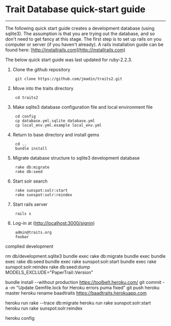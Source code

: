 # Trait Database quick-start guide
---

The following quick start guide creates a development database (using sqlite3).  The assumption is that you are trying out the database, and so don't need to get fancy at this stage. The first step is to set up rails on you computer or server (if you haven't already). A rails installation guide can be found here: [http://installrails.com](http://installrails.com)

The below quick start guide was last updated for ruby-2.2.3.

1. Clone the github repository

        git clone https://github.com/jmadin/traits2.git

2. Move into the traits directory

        cd traits2

3. Make sqlite3 database configuration file and local environment file  

        cd config  
        cp database.yml.sqlite database.yml  
        cp local_env.yml.example local_env.yml  

4. Return to base directory and install gems

        cd ..
        bundle install

5. Migrate database structure to sqlite3 development database

        rake db:migrate
        rake db:seed

6. Start solr search

        rake sunspot:solr:start
        rake sunspot:solr:reindex

7. Start rails server

        rails s

8. Log-in at ([http://localhost:3000/signin](http://localhost:3000/signin))

        admin@traits.org
        foobar




complied development



rm db/development.sqlite3 
bundle exec rake db:migrate
bundle exec bundle exec rake db:seed
bundle exec rake sunspot:solr:start
bundle exec rake sunspot:solr:reindex
rake db:seed:dump MODELS_EXCLUDE="PaperTrail::Version"



bundle install --without production
https://toolbelt.heroku.com/
git commit -a -m "Update Gemfile.lock for Heroku errors puma fixed"
git push heroku master
heroku rename baadtraits
https://baadtraits.herokuapp.com

heroku run rake --trace db:migrate
heroku run rake sunspot:solr:start
heroku run rake sunspot:solr:reindex

heroku config

